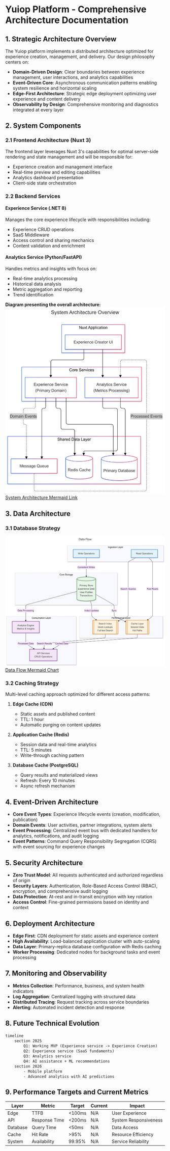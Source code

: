 # Yuiop Platform - Comprehensive Architecture Documentation

## 1. Strategic Architecture Overview

The Yuiop platform implements a distributed architecture optimized for experience creation, management, and delivery. Our design philosophy centers on:

- **Domain-Driven Design**: Clear boundaries between experience management, user interactions, and analytics capabilities
- **Event-Driven Core**: Asynchronous communication patterns enabling system resilience and horizontal scaling
- **Edge-First Architecture**: Strategic edge deployment optimizing user experience and content delivery
- **Observability by Design**: Comprehensive monitoring and diagnostics integrated at every layer

## 2. System Components

### 2.1 Frontend Architecture (Nuxt 3)

The frontend layer leverages Nuxt 3's capabilities for optimal server-side rendering and state management and will be responsible for:

- Experience creation and management interface
- Real-time preview and editing capabilities
- Analytics dashboard presentation
- Client-side state orchestration


### 2.2 Backend Services

#### Experience Service (.NET 8)
Manages the core experience lifecycle with responsibilities including:
- Experience CRUD operations
- SaaS Middleware
- Access control and sharing mechanics
- Content validation and enrichment

#### Analytics Service (Python/FastAPI)
Handles metrics and insights with focus on:
- Real-time analytics processing
- Historical data analysis
- Metric aggregation and reporting
- Trend identification

**Diagram presenting the overall architecture:**
![System Architecture Overview](resources/Sys%20Arch.png)
[System Architecture Mermaid Link](https://www.mermaidchart.com/raw/84582e11-2c7b-4752-82d3-c6b67cd64e20?theme=light&version=v0.1&format=svg)

## 3. Data Architecture

### 3.1 Database Strategy
![Data Flow](resources/Data%20Flow.png)
[Data Flow Mermaid Chart](https://www.mermaidchart.com/raw/ee855b40-9d0a-43f2-beeb-a730ac7489c2?theme=light&version=v0.1&format=svg)

### 3.2 Caching Strategy

Multi-level caching approach optimized for different access patterns:

1. **Edge Cache (CDN)**
   - Static assets and published content
   - TTL: 1 hour
   - Automatic purging on content updates

2. **Application Cache (Redis)**
   - Session data and real-time analytics
   - TTL: 5 minutes
   - Write-through caching pattern

3. **Database Cache (PostgreSQL)**
   - Query results and materialized views
   - Refresh: Every 10 minutes
   - Async refresh mechanism

## 4. Event-Driven Architecture

- **Core Event Types**: Experience lifecycle events (creation, modification, publication)
- **Domain Events**: User activities, partner integrations, system alerts
- **Event Processing**: Centralized event bus with dedicated handlers for analytics, notifications, and audit logging
- **Event Patterns**: Command Query Responsibility Segregation (CQRS) with event sourcing for experience changes

## 5. Security Architecture

- **Zero Trust Model**: All requests authenticated and authorized regardless of origin
- **Security Layers**: Authentication, Role-Based Access Control (RBAC), encryption, and comprehensive audit logging
- **Data Protection**: At-rest and in-transit encryption with key rotation
- **Access Control**: Fine-grained permissions based on identity and context

## 6. Deployment Architecture

- **Edge First**: CDN deployment for static assets and experience content
- **High Availability**: Load-balanced application cluster with auto-scaling
- **Data Layer**: Primary-replica database configuration with Redis caching
- **Worker Processing**: Dedicated nodes for background tasks and event processing

## 7. Monitoring and Observability

- **Metrics Collection**: Performance, business, and system health indicators
- **Log Aggregation**: Centralized logging with structured data
- **Distributed Tracing**: Request tracking across service boundaries
- **Alerting**: Automated incident detection and response

## 8. Future Technical Evolution

```
timeline
    section 2025
        Q1: Working MVP (Experience service -> Experience Creation)
        Q2: Experience service (SaaS fundaments)
        Q3: Analytics service
        Q4: AI assistance + ML recommendations
    section 2026
        - Mobile platform
        - Advanced analytics with AI predictions
```

## 9. Performance Targets and Current Metrics

| Layer    | Metric        | Target | Current | Impact                |
|----------|---------------|--------|---------|-----------------------|
| Edge     | TTFB          | <100ms | N/A     | User Experience       |
| API      | Response Time | <200ms | N/A     | System Responsiveness |
| Database | Query Time    | <50ms  | N/A     | Data Access           |
| Cache    | Hit Rate      | >95%   | N/A     | Resource Efficiency   |
| System   | Availability  | 99.95% | N/A     | Service Reliability   |